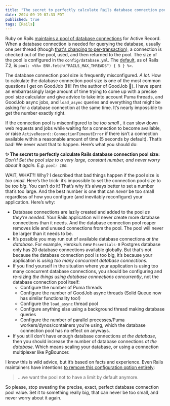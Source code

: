 ```yaml
---
title: "The secret to perfectly calculate Rails database connection pool size"
date: 2024-09-19 07:33 PDT
published: true
tags: [Rails]
---
```


Ruby on Rails [maintains a pool of database connections](https://api.rubyonrails.org/classes/ActiveRecord/ConnectionAdapters/ConnectionPool.html) for Active Record. When a database connection is needed for querying the database, usually one per thread (though [that's changing to per-transaction](https://github.com/rails/rails/pull/51349)), a connection is checked out of the pool, used, and then returned to the pool. The size of the pool is configured in the `config/database.yml`. The [default](https://github.com/rails/rails/blob/dfd1e951aa1aeef06c39fffb2994db8a8fa1914f/railties/lib/rails/generators/rails/app/templates/config/databases/postgresql.yml.tt#L20), as of Rails 7.2, is `pool: <%%= ENV.fetch("RAILS_MAX_THREADS") { 5 } %>`.

The database connection pool size is frequently misconfigured. *A lot.* How to calculate the database connection pool size is one of the most common questions I get on GoodJob (Hi! I’m the author of GoodJob 👋). I have spent an embarrassingly large amount of time trying to come up with a precise pool size calculator and give advice to take into account Puma threads, and GoodJob async jobs, and `load_async` queries and everything that might be asking for a database connection at the same time. It’s nearly impossible to get the number exactly right.

If the connection pool is misconfigured to be _too small_ , it can slow down web requests and jobs while waiting for a connection to become available, or raise `ActiveRecord::ConnectionTimeoutError` if there isn’t a connection available within a reasonable amount of time (5 seconds by default). That’s bad! We never want that to happen. Here’s what you should do:

**✨ The secret to perfectly calculate Rails database connection pool size:** _Don’t! Set the pool size to a very large, constant number, and never worry about it again. E.g. `pool: 100`._

WAIT, WHAT?! Why? I described that bad things happen if the pool size is *too small*. Here’s the trick: it’s impossible to set the connection pool size to be _too big_. You can’t do it! That’s why it’s always better to set a number that’s too large. And the best number is one that can _never_ be too small regardless of how you configure (and inevitably reconfigure) your application. Here’s why:

- Database connections are lazily created and added to the pool _as they’re needed_. Your Rails application will never create more database connections than it needs. And the database connection pool reaper removes idle and unused connections from the pool. The pool will never be larger than it needs to be.
- It’s possible you may run out of available database connections _at the database_. For example, Heroku’s new `Essentials-0` Postgres database only has 20 database connections available globally. But that’s not because the database connection pool is too big, it’s because your application is *using too many concurrent database connections*.
- If you find yourself in the situation where your application is using too many concurrent database connections, you should be configuring and re-sizing _the things using database connections concurrently_, not the database connection pool itself:
  - Configure the number of Puma threads
  - Configure the number of GoodJob async threads (Solid Queue now has similar functionality too!)
  - Configure the `load_async` thread pool
  - Configure anything else using a background thread making database queries
  - Configure the number of parallel processes/Puma workers/dynos/containers you’re using, which the database connection pool has no effect on anyways.
- If you still don't have enough database connections _at the database_, then you should increase the number of database connections _at the database_. Which means scaling your database, or using a connection multiplexer like PgBouncer.

I know this is wild advice, but it’s based on facts and experience. Even Rails maintainers have intentions [to remove this configuration option entirely](https://github.com/rails/rails/pull/51073#issuecomment-1942762197):

>  …we want the pool not to have a limit by default anymore.

So please, stop sweating the precise, exact, perfect database connection pool value. Set it to something really big, that can never be too small, and never worry about it again.
